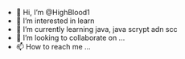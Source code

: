 - 👋 Hi, I’m @HighBlood1
- 👀 I’m interested in learn 
- 🌱 I’m currently learning java, java scrypt adn scc 
- 💞️ I’m looking to collaborate on ...
- 📫 How to reach me ...

<!---
HighBlood1/HighBlood1 is a ✨ special ✨ repository because its `README.md` (this file) appears on your GitHub profile.
You can click the Preview link to take a look at your changes.
--->
